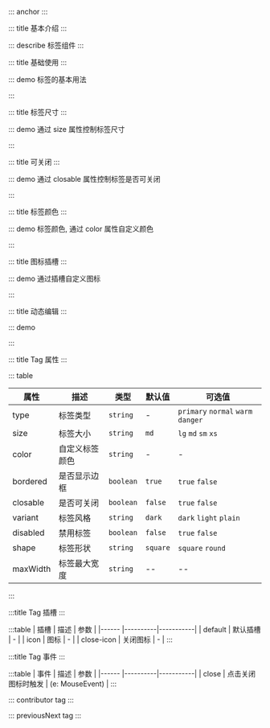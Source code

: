 ::: anchor
:::

::: title 基本介绍
:::

::: describe 标签组件
:::

::: title 基础使用
:::

::: demo 标签的基本用法

<template>
<lay-space size="md">
  <lay-tag>标签</lay-tag>
  <lay-tag closable>标签</lay-tag>
  <lay-tag closable disabled>标签</lay-tag>
  <lay-tag closable max-width="120px" title="超过设置长度省略文本">超过设置长度省略文本</lay-tag>
</lay-space>
</template>

<script>
</script>

:::

::: title 标签尺寸
:::

::: demo 通过 size 属性控制标签尺寸

<template>
<lay-space direction="vertical" size="md">
<lay-space size="md">
  lg: 
  <lay-tag size="lg">标签</lay-tag>
  <lay-tag size="lg"><template #icon><lay-icon type="layui-icon-addition" /></template>标签</lay-tag>
  <lay-tag size="lg" closable>
    <template #icon><lay-icon type="layui-icon-addition" /></template>
    标签
  </lay-tag>
</lay-space>
<lay-space size="md">
  md: 
  <lay-tag size="md">标签</lay-tag>
  <lay-tag size="md"><template #icon><lay-icon type="layui-icon-addition" /></template>标签</lay-tag>
  <lay-tag size="md" closable>
    <template #icon><lay-icon type="layui-icon-addition" /></template>
    标签
  </lay-tag>
</lay-space>
<lay-space size="md">
  sm: 
  <lay-tag size="sm">标签</lay-tag>
  <lay-tag size="sm"><template #icon><lay-icon type="layui-icon-addition" /></template>标签</lay-tag>
  <lay-tag size="sm" closable>
    <template #icon><lay-icon type="layui-icon-addition" /></template>
    标签
  </lay-tag>
</lay-space>
<lay-space size="md">
  xs: 
  <lay-tag size="xs">标签</lay-tag>
  <lay-tag size="xs"><template #icon><lay-icon type="layui-icon-addition" /></template>标签</lay-tag>
  <lay-tag size="xs" closable>
    <template #icon><lay-icon type="layui-icon-addition" /></template>
    标签
  </lay-tag>
</lay-space>
</lay-space>
</template>

<script>
</script>
<style>
.tag-demo {
  width: 500px;
  display: flex;
  margin-bottom: 15px;
}
.tag-demo .layui-tag{
  margin-right: 15px;
}
</style>

:::

::: title 可关闭
:::

::: demo 通过 closable 属性控制标签是否可关闭

<template>
<lay-space size="md">
  <lay-tag closable>Tag</lay-tag>
  <lay-tag closable>
    <template #icon><lay-icon type="layui-icon-addition" /></template>
    Tag 2
  </lay-tag>
  <lay-tag closable>
    <template #icon><lay-icon type="layui-icon-addition" /></template>
    自定义关闭图标
    <template #close-icon><lay-icon type="layui-icon-close-fill" /></template>
  </lay-tag>
</lay-space>
</template>

<script>
</script>
<style>
.tag-demo {
  width: 500px;
  display: flex;
  margin-bottom: 15px;
}
.tag-demo .layui-tag{
  margin-right: 15px;
}
</style>

:::

::: title 标签颜色
:::

::: demo 标签颜色, 通过 color 属性自定义颜色

<template>
<lay-space direction="vertical" size="md">
  dark:
  <lay-space size="md">
    <lay-tag v-for="type in TAG_TYPES" :type="type">标签</lay-tag>
    <lay-tag v-for="type in TAG_TYPES" :type="type" :bordered="false" closable>标签</lay-tag>
  </lay-space>
  light:
  <lay-space size="md">
    <lay-tag v-for="type in TAG_TYPES" :type="type" variant="light">标签</lay-tag>
    <lay-tag v-for="type in TAG_TYPES" :type="type" variant="light" :bordered="false" closable>标签</lay-tag>
  </lay-space>
  plain:
  <lay-space size="md">
    <lay-tag v-for="type in TAG_TYPES" :type="type" variant="plain">标签</lay-tag>
    <lay-tag v-for="type in TAG_TYPES" :type="type" variant="plain" :bordered="false" closable>标签</lay-tag>
  </lay-space>
  custom:
    <lay-space size="md">
    <lay-tag v-for="color in COLORS" :color="color" variant="dark">标签</lay-tag>
    <lay-tag v-for="color in COLORS" :color="color" variant="dark" :bordered="false" closable>标签</lay-tag>
  </lay-space>
    <lay-space size="md">
    <lay-tag v-for="color in COLORS" :color="color" variant="light">标签</lay-tag>
    <lay-tag v-for="color in COLORS" :color="color" variant="light" :bordered="false" closable>标签</lay-tag>
  </lay-space>
  <lay-space size="md">
    <lay-tag v-for="color in COLORS" :color="color" variant="plain">标签</lay-tag>
    <lay-tag v-for="color in COLORS" :color="color" variant="plain" :bordered="false" closable>标签</lay-tag>
  </lay-space>
</lay-space>
</template>

<script>
import { ref } from 'vue'

export default {
  setup() {

  const TAG_TYPES = [
  "primary",
  "normal",
  "warm",
  "danger",
];

const COLORS = [
  "#86909c",
  "#9FDB1D",
  "#14C9C9",
  "#165DFF",
  "#722ED1",
  "#D91AD9",
  "#F5319D",
];

    return {
      TAG_COLORS,
      COLORS
    }
  }
}
</script>
<style>
.tag-demo {
  width: 500px;
  display: flex;
  margin-bottom: 15px;
}
.tag-demo .layui-tag{
  margin-right: 15px;
}
.tag-demo-variant{
  margin-bottom: 10px;
}
</style>

:::

::: title 图标插槽
:::

::: demo 通过插槽自定义图标

<template>
<lay-space size="md">
  <lay-tag size="lg">
    <template #icon>
      <lay-icon type="layui-icon-vercode" />
    </template>
    tag
  </lay-tag>
  <lay-tag size="lg">
    <template #icon>
      <lay-icon type="layui-icon-login-qq" />
    </template>
    tag
  </lay-tag>
  <lay-tag size="lg">
    <template #icon>
      <lay-icon type="layui-icon-star-fill" />
    </template>
    tag
  </lay-tag>
</lay-space>
</template>

<script>
</script>
<style>
.tag-demo {
  width: 500px;
  display: flex;
  margin-bottom: 15px;
}
.tag-demo .layui-tag{
  margin-right: 15px;
}
</style>

:::

::: title 动态编辑
:::

::: demo

<template>
  {{ tagData }}
  <br><br>
  <template v-for="(tag, index) of tagData" :key="`tag-${index}`">
  <lay-tag 
    closable
    @close="handleClose(index)"
    color="#EEE"
    style="margin-right: 5px;"
    >
    {{tag}}
  </lay-tag>
  </template>
  <span id="tagDemo" @click="handlerFocus">
    <lay-input 
    v-if="showInput"   
    ref="inputRef"      
    v-model.trim="inputVal"
    autofocus
    style="width:60px; height:24px"
    @keyup.enter="handleAdd"
    @blur="handleAdd" />
  <lay-tag 
    v-else 
    color="#EEE" 
    >
    <template #icon>
      <lay-icon type="layui-icon-addition"/>
    </template>
    添加
  </lay-tag>
  </span>
</template>

<script>
import { ref, nextTick } from 'vue';

export default {
  setup() {
    const tagData = ref(['Tag']);
    const inputRef = ref(null);
    const showInput = ref(false);
    const inputVal = ref('');

    const handleAdd = () => {
      if (inputVal.value) {
        tagData.value.push(inputVal.value);
        inputVal.value = '';
      }
      showInput.value = false;
    };

    const handleClose = (index) => {
      tagData.value.splice(index, 1);
    };

    const handlerFocus = (e) => {
      showInput.value = true;
      console.log("FIXME 临时")
      setTimeout(() => {
        document.querySelector('#tagDemo input').focus()
      },200)
 
    }

    return {
      tagData,
      inputRef,
      showInput,
      inputVal,
      handleAdd,
      handleClose,
      handlerFocus,
    };
  },
};
</script>
:::


::: title Tag 属性
:::

::: table

| 属性        | 描述     | 类型    | 默认值    | 可选值                             |
| ----------- | -------- | ------ | ------ | ------ |
| type        | 标签类型  | `string` | -| `primary` `normal` `warm` `danger`
| size | 标签大小 |`string` | `md` | `lg` `md` `sm` `xs`|
| color | 自定义标签颜色 | `string` | -| - | 
| bordered | 是否显示边框 | `boolean` | `true` | `true` `false`|
| closable | 是否可关闭 | `boolean` | `false` | `true` `false`|
| variant  | 标签风格  | `string` | `dark` | `dark` `light` `plain`|
| disabled | 禁用标签  | `boolean` | `false` | `true` `false`|
| shape    | 标签形状  | `string` | `square` | `square` `round`|
| maxWidth | 标签最大宽度 | `string`| -- | --|

:::

:::title Tag 插槽
:::

:::table
| 插槽 | 描述 | 参数 |
|------ |----------|-----------|
| default | 默认插槽 | - |
| icon | 图标 | - |
| close-icon | 关闭图标 | - |
:::

:::title Tag 事件
:::

:::table
| 事件 | 描述 | 参数 |
|------ |----------|-----------|
| close | 点击关闭图标时触发 | (e: MouseEvent) |
:::

::: contributor tag
:::  

::: previousNext tag
:::